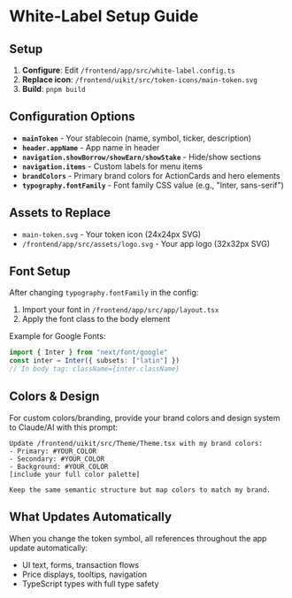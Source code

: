 # White-Label Setup Guide

## Setup

1. **Configure**: Edit `/frontend/app/src/white-label.config.ts`
2. **Replace icon**: `/frontend/uikit/src/token-icons/main-token.svg` 
3. **Build**: `pnpm build`

## Configuration Options

- **`mainToken`** - Your stablecoin (name, symbol, ticker, description)
- **`header.appName`** - App name in header
- **`navigation.showBorrow/showEarn/showStake`** - Hide/show sections
- **`navigation.items`** - Custom labels for menu items
- **`brandColors`** - Primary brand colors for ActionCards and hero elements
- **`typography.fontFamily`** - Font family CSS value (e.g., "Inter, sans-serif")

## Assets to Replace

- `main-token.svg` - Your token icon (24x24px SVG)  
- `/frontend/app/src/assets/logo.svg` - Your app logo (32x32px SVG)

## Font Setup

After changing `typography.fontFamily` in the config:
1. Import your font in `/frontend/app/src/app/layout.tsx`
2. Apply the font class to the body element

Example for Google Fonts:
```typescript
import { Inter } from "next/font/google"
const inter = Inter({ subsets: ["latin"] })
// In body tag: className={inter.className}
```

## Colors & Design

For custom colors/branding, provide your brand colors and design system to Claude/AI with this prompt:

```
Update /frontend/uikit/src/Theme/Theme.tsx with my brand colors:
- Primary: #YOUR_COLOR
- Secondary: #YOUR_COLOR  
- Background: #YOUR_COLOR
[include your full color palette]

Keep the same semantic structure but map colors to match my brand.
```

## What Updates Automatically

When you change the token symbol, all references throughout the app update automatically:
- UI text, forms, transaction flows
- Price displays, tooltips, navigation
- TypeScript types with full type safety
